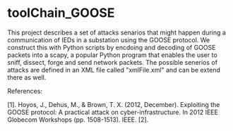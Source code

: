 # toolChain_GOOSE


This project describes a set of attacks senarios that might happen during a communication of IEDs in a substation using the GOOSE protocol. We construct this with Python scripts by encdoing and decoding of GOOSE packets into a scapy, a popular Python program that enables the user to sniff, dissect, forge and send network packets. 
The possible senerios of attacks are defined in an XML file called "xmlFile.xml" and can be extend there as well.  




References:

[1]. Hoyos, J., Dehus, M., & Brown, T. X. (2012, December). Exploiting the GOOSE protocol: A practical attack on cyber-infrastructure. In 2012 IEEE Globecom Workshops (pp. 1508-1513). IEEE.
[2]. 
